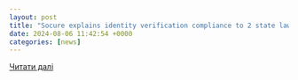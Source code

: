 ```yaml
---
layout: post
title: "Socure explains identity verification compliance to 2 state lawmakers | Biometric Update"
date: 2024-08-06 11:42:54 +0000
categories: [news]
---
```


[Читати далі](https://www.biometricupdate.com/202408/socure-explains-identity-verification-compliance-to-2-state-lawmakers)
